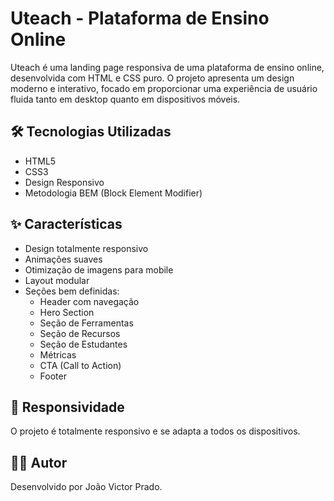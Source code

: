 # Uteach - Plataforma de Ensino Online

Uteach é uma landing page responsiva de uma plataforma de ensino online, desenvolvida com HTML e CSS puro. O projeto apresenta um design moderno e interativo, focado em proporcionar uma experiência de usuário fluida tanto em desktop quanto em dispositivos móveis.

## 🛠 Tecnologias Utilizadas
- HTML5
- CSS3
- Design Responsivo
- Metodologia BEM (Block Element Modifier)

## ✨ Características
- Design totalmente responsivo
- Animações suaves
- Otimização de imagens para mobile
- Layout modular
- Seções bem definidas:
  - Header com navegação
  - Hero Section
  - Seção de Ferramentas
  - Seção de Recursos
  - Seção de Estudantes
  - Métricas
  - CTA (Call to Action)
  - Footer

## 📱 Responsividade
O projeto é totalmente responsivo e se adapta a todos os dispositivos.

## 👨‍💻 Autor
Desenvolvido por João Victor Prado.
